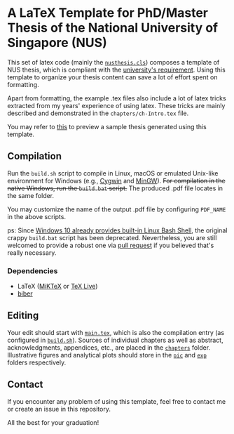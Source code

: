 # A LaTeX Template for PhD/Master Thesis of the National University of Singapore (NUS) #

This set of latex code (mainly the [`nusthesis.cls`](nusthesis.cls)) composes a template of NUS thesis, which is compliant with the [university's requirement](https://www.dropbox.com/s/eljoe8jkf3rrt6z/General-Guidelines-and-Instructions-on-Format-of-Research-Thesis-and-Electronic-Submission-Dec-2018.pdf?dl=0 "General Guidelines and Instructions on Format of Research Thesis and Electronic Submission").
Using this template to organize your thesis content can save a lot of effort spent on formatting. 

Apart from formatting, the example .tex files also include a lot of latex tricks extracted from my years' experience of using latex.
These tricks are mainly described and demonstrated in the `chapters/ch-Intro.tex` file. 

You may refer to [this](https://www.dropbox.com/s/rar6yxn9u6n19dp/ChickenR.pdf?dl=0) to preview a sample thesis generated using this template.

## Compilation ##

Run the `build.sh` script to compile in Linux, macOS or emulated Unix-like environment for Windows (e.g., [Cygwin](https://www.cygwin.com/) and [MinGW](http://www.mingw.org/ "Minimalist GNU for Windows")). ~~For compilation in the native Windows, run the `build.bat` script.~~ The produced .pdf file locates in the same folder. 

You may customize the name of the output .pdf file by configuring `PDF_NAME` in the above scripts. 

ps: Since [Windows 10 already provides built-in Linux Bash Shell](https://www.howtogeek.com/249966/how-to-install-and-use-the-linux-bash-shell-on-windows-10/), the original crappy `build.bat` script has been deprecated. Nevertheless, you are still welcomed to provide a robust one via [pull request](https://github.com/streamjoin/nusthesis/pulls) if you believed that's really necessary.

### Dependencies ###

- LaTeX ([MiKTeX](https://miktex.org/) or [TeX Live](https://www.tug.org/texlive/))
- [biber](http://biblatex-biber.sourceforge.net/ "Biber: A BibTeX replacement for users of BibLaTeX")

## Editing ##

Your edit should start with [`main.tex`](main.tex), which is also the compilation entry (as configured in [`build.sh`](build.sh)). Sources of individual chapters as well as abstract, acknowledgments, appendices, etc., are placed in the [`chapters`](chapters/) folder. Illustrative figures and analytical plots should store in the [`pic`](pic/) and [`exp`](exp/) folders respectively. 

## Contact ##

If you encounter any problem of using this template, feel free to contact me or create an issue in this repository. 

All the best for your graduation!
